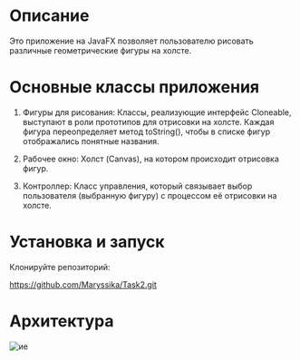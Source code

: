 # Описание

Это приложение на JavaFX позволяет пользователю рисовать различные геометрические фигуры на холсте.

# Основные классы приложения

1. Фигуры для рисования: Классы, реализующие интерфейс Cloneable, выступают в роли прототипов для отрисовки на холсте. Каждая фигура переопределяет метод toString(), чтобы в списке фигур отображались понятные названия.

2. Рабочее окно: Холст (Canvas), на котором происходит отрисовка фигур.

3. Контроллер: Класс управления, который связывает выбор пользователя (выбранную фигуру) с процессом её отрисовки на холсте.

# Установка и запуск

Клонируйте репозиторий:

https://github.com/Maryssika/Task2.git

# Архитектура

![ие](https://github.com/user-attachments/assets/b89d3bf0-333b-4d88-bc8a-fadb0d020d45)


